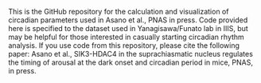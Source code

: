 This is the GitHub repository for the calculation and visualization of circadian parameters used in Asano et al., PNAS in press. 
Code provided here is specified to the dataset used in Yanagisawa/Funato lab in IIIS, but may be helpful for those interested in casually starting circadian rhythm analysis.
If you use code from this repository, please cite the following paper:
Asano et al., SIK3-HDAC4 in the suprachiasmatic nucleus regulates the timing of arousal at the dark onset and circadian period in mice, PNAS, in press.
